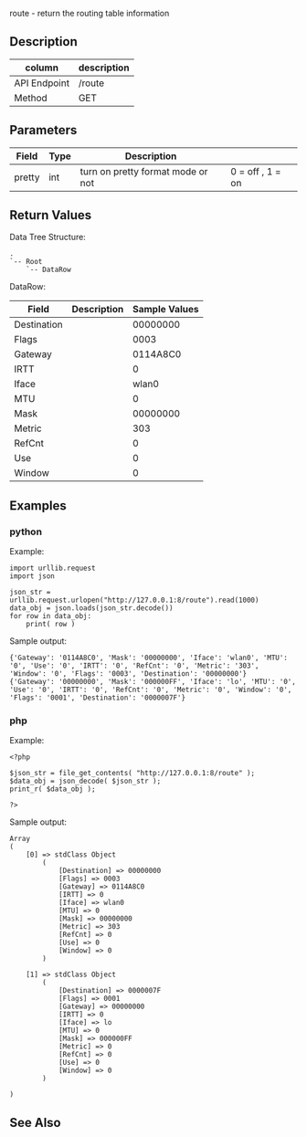route - return the routing table information

## Description

| column          | description     |
| -------------   | :-------------  | 
| API Endpoint    | /route          |
| Method          | GET             |

## Parameters
| Field  | Type | Description                       |                  |
| -----  | ---- | -----------                       | -----            |
| pretty | int  | turn on pretty format mode or not | 0 = off , 1 = on |


## Return Values

Data Tree Structure:
```
.
`-- Root
    `-- DataRow
```

DataRow:

| Field       | Description | Sample Values |
| ----------  | ----------  | -----------   |
| Destination |             | 00000000      |
| Flags       |             | 0003          |
| Gateway     |             | 0114A8C0      |
| IRTT        |             | 0             |
| Iface       |             | wlan0         |
| MTU         |             | 0             |
| Mask        |             | 00000000      |
| Metric      |             | 303           |
| RefCnt      |             | 0             |
| Use         |             | 0             |
| Window      |             | 0             |

## Examples

### python
Example:
```
import urllib.request
import json

json_str = urllib.request.urlopen("http://127.0.0.1:8/route").read(1000)
data_obj = json.loads(json_str.decode())
for row in data_obj:
    print( row )
```

Sample output:
```
{'Gateway': '0114A8C0', 'Mask': '00000000', 'Iface': 'wlan0', 'MTU': '0', 'Use': '0', 'IRTT': '0', 'RefCnt': '0', 'Metric': '303', 'Window': '0', 'Flags': '0003', 'Destination': '00000000'}
{'Gateway': '00000000', 'Mask': '000000FF', 'Iface': 'lo', 'MTU': '0', 'Use': '0', 'IRTT': '0', 'RefCnt': '0', 'Metric': '0', 'Window': '0', 'Flags': '0001', 'Destination': '0000007F'}
```
### php

Example:
```
<?php

$json_str = file_get_contents( "http://127.0.0.1:8/route" );
$data_obj = json_decode( $json_str );
print_r( $data_obj );

?>
```

Sample output:
```
Array
(
    [0] => stdClass Object
        (
            [Destination] => 00000000
            [Flags] => 0003
            [Gateway] => 0114A8C0
            [IRTT] => 0
            [Iface] => wlan0
            [MTU] => 0
            [Mask] => 00000000
            [Metric] => 303
            [RefCnt] => 0
            [Use] => 0
            [Window] => 0
        )

    [1] => stdClass Object
        (
            [Destination] => 0000007F
            [Flags] => 0001
            [Gateway] => 00000000
            [IRTT] => 0
            [Iface] => lo
            [MTU] => 0
            [Mask] => 000000FF
            [Metric] => 0
            [RefCnt] => 0
            [Use] => 0
            [Window] => 0
        )

)
```


## See Also
